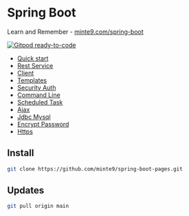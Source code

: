 # Spring Boot

Learn and Remember - [minte9.com/spring-boot](https://www.minte9.com/java/spring-boot-quick-start-1302)

[![Gitpod ready-to-code](https://img.shields.io/badge/Gitpod-ready--to--code-blue?logo=gitpod)](https://gitpod.io/#https://github.com/minte9/spring-boot-pages)


- [Quick start](./quick_start/) 
- [Rest Service](./rest_service/) 
- [Client](./consuming_rest/) 
- [Templates](./templates/) 
- [Security Auth](./security_auth/) 
- [Command Line](./command_line/)
- [Scheduled Task](./scheduled_task/)  
- [Ajax](./ajax/)  
- [Jdbc Mysql](./jdbc_mysql/)  
- [Encrypt Password](./encrypt_password/)  
- [Https](./https/) 

## Install

~~~sh
git clone https://github.com/minte9/spring-boot-pages.git
~~~

## Updates

~~~sh
git pull origin main
~~~
